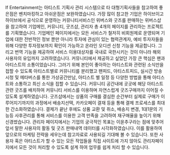If Entertainment는 아티스트 기획사 관리 시스템으로 타 대형기획사들을 참고하여 좋은점은 벤치마킹하고 아쉬운점은 보완하였습니다.
가장 많이 참고한 기업은 하이브이고 하이브에서 공식으로 운영하는 커뮤니티서비스인 위버스와 굿즈를 판매하는 위버스샵을 참고하여
기업메인, 커뮤니티, 굿즈샵, 관리자 총 4개의 페이지를 관리하는 프로젝트를 기획했습니다.
기업메인 페이지에서는 모든 서비스가 철저히 비회원제로 운영되며 기업에 대한 전반적인 정보 뿐만 아니라 투자에 관심이 있는 협력관계자, 예비 투자자들을 위해 다양한 투자정보까지 확인이 가능하고 온라인 오디션 신청 기능을 제공합니다.
그리고 번역 기능을 제공하여 서비스 이용대상자를 국내로 국한시키는 것이 아니라 해외 사용자의 유입까지 고려하였습니다.
커뮤니티에서 제공하고 싶었던 가장 큰 핵심은 팬과 아티스트의 소통이었습니다.
그러기 위해 본인이 좋아하는 아티스트와 관련된 소식만을 접할 수 있도록 아티스트별로 커뮤니티를 분리했고
팬피드, 아티스트피드, 실시간 방송시청 및 메타버스를 통한 가상공간만남, 아티스트 별 일정 등 다양한 방법을 통해 아티스트와 소통하고 최신 소식을 접할 수 있습니다.
커뮤니티 공간내에 곳곳에 해당 아티스트 관련 굿즈를 배치하여 커뮤니티 서비스를 이용하며 자연스럽게 굿즈구매까지 이어질 수 있도록 설계하였습니다.
굿즈샵에서는 상품의 구매를 결심한 순간부터 실제로 구매가 이루어지기까지의 과정에서 배송지선택, 카카오페이 결재 등을 통해 결제 프로세스를 최대한 간소화하였습니다.
결제가 끝난 후에도 상품 교환 및 취소, 배송지 변경, 1대1문의 기능등 사후관리를 통해 서비스를 이용한 고객 만족을 고려하여 재구매율을 높이기 위해 신경썼습니다.
관리자 페이지에서는 기업의 궁극적인 목표는 이윤추구라는 점에 맞추어 앞서 말한 사용자의 활동 및 굿즈 판매내역 데이터를 시각화하였습니다.
이를 활용하여 앞으로의 마케팅 전략을 세우는데 참고자료로 사용되길 기대해 볼 수 있습니다.
또한 사용자 혹은 아티스트가 할 수 있는 모든 작업들을 직접 사이트에 가지 않아도 관리자페이지에서 모든 것이 처리할 수 있도록 설계 하여 업무를 쉽게 처리 할 수 있습니다.
